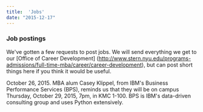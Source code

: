 ```yaml
---
title:  'Jobs'
date: "2015-12-17"
---
```



### Job postings

We've gotten a few requests to post jobs.  We will send everything we get to our [Office of Career Development]
(http://www.stern.nyu.edu/programs-admissions/full-time-mba/career/career-development),
but can post short things here if you think it would be useful.  

October 26, 2015.  MBA alum Casey Klippel, from IBM's Business Performance Services (BPS), reminds us that they will be on campus Thursday, October 29, 2015, 7pm, in KMC 1-100.  BPS is IBM's data-driven consulting group and uses Python extensively.  
